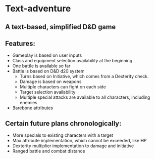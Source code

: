 # Text-adventure

## A text-based, simplified D&D game

## Features:
* Gameplay is based on user inputs
* Class and equipment selection availability at the beginning
* One battle is available so far
* Battle is based on D&D d20 system
    * Turns based on Initiative, which comes from a Dexterity check.
    * Damage is based on weapons
    * Multiple characters can fight on each side
    * Target selection availability
    * Multiple special attacks are available to all characters, including enemies
* Barebone attributes

## Certain future plans chronologically:
* More specials to existing characters with a target
* Max attribute implementation, which cannot be exceeded, like HP
* Dexterity multiplier implementation to damage and initiative
* Ranged battle and combat distance

